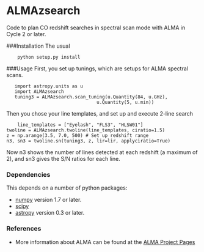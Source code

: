 ALMAzsearch
===========

Code to plan CO redshift searches in spectral scan mode
with ALMA in Cycle 2 or later.

###Installation
The usual

        python setup.py install

###Usage
First, you set up tunings, which are setups for ALMA spectral scans.

       import astropy.units as u
       import ALMAzsearch
       tuning3 = ALMAzsearch.scan_tuning(u.Quantity(84, u.GHz),
                                  	 u.Quantity(5, u.min))	

Then you chose your line templates, and set up and execute 2-line search
     
        line_templates = ["Eyelash", "FLS3", "HLSW01"]
	twoline = ALMAzsearch.twoline(line_templates, ciratio=1.5)
	z = np.arange(3.5, 7.0, 500) # Set up redshift range
	n3, sn3 = twoline.sn(tuning3, z, lir=lir, applyciratio=True)

Now n3 shows the number of lines detected at each redshift (a maximum of 2),
and sn3 gives the S/N ratios for each line.

### Dependencies
This depends on a number of python packages:
* [numpy](http://www.numpy.org/) version 1.7 or later.
* [scipy](http://www.scipy.org/)
* [astropy](http://www.astropy.org/) version 0.3 or later.

### References
* More information about ALMA can be found at the
  [ALMA Project Pages](http://www.almascience.nrao.edu)
